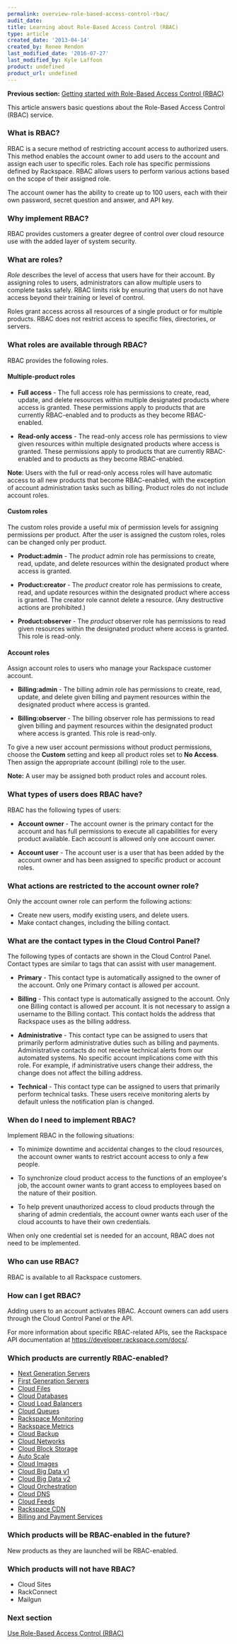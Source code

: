 ```yaml
---
permalink: overview-role-based-access-control-rbac/
audit_date:
title: Learning about Role-Based Access Control (RBAC)
type: article
created_date: '2013-04-14'
created_by: Renee Rendon
last_modified_date: '2016-07-27'
last_modified_by: Kyle Laffoon
product: undefined
product_url: undefined
---
```


**Previous section:** [Getting started with Role-Based Access Control (RBAC)](/how-to/getting-started-with-role-based-access-control-rbac)  

This article answers basic questions about the Role-Based Access Control (RBAC) service.

### What is RBAC?

RBAC is a secure method of restricting account access to authorized
users. This method enables the account owner to add users to the account
and assign each user to specific roles. Each role has specific
permissions defined by Rackspace. RBAC allows users to perform various
actions based on the scope of their assigned role.

The account owner has the ability to create up to 100 users, each with
their own password, secret question and answer, and API key.

### Why implement RBAC?

RBAC provides customers a greater degree of
control over cloud resource use with the added layer of system
security.

### What are roles?

*Role* describes the level of access that users have for their account. By
assigning roles to users, administrators can allow multiple users to
complete tasks safely. RBAC limits risk by ensuring that users do not
have access beyond their training or level of control.

Roles grant access across all resources of a single product or for
multiple products. RBAC does not restrict access to specific files,
directories, or servers.

### What roles are available through RBAC?

RBAC provides the following roles.

#### Multiple-product roles

-   **Full access** - The full access role has permissions to
    create, read, update, and delete resources within multiple
    designated products where access is granted. These permissions apply
    to products that are currently RBAC-enabled and
    to products as they become RBAC-enabled.

-   **Read-only access** - The read-only access role has permissions to
    view given resources within multiple designated products where
    access is granted. These permissions apply to products that are
    currently RBAC-enabled and to products as they
    become RBAC-enabled.

**Note**: Users with the full or read-only access roles will have
automatic access to all new products that become RBAC-enabled, with the
exception of account administration tasks such as billing. Product roles
do not include account roles.

#### Custom roles

The custom roles provide a useful mix of permission levels for assigning
permissions per product. After the user is assigned the custom roles,
roles can be changed only per product.

-   **Product:admin** - The *product* admin role has permissions to
    create, read, update, and delete resources within the designated
    product where access is granted.

-   **Product:creator** - The *product* creator role has permissions to
    create, read, and update resources within the designated product
    where access is granted. The creator role cannot delete a resource.
    (Any destructive actions are prohibited.)

-   **Product:observer** - The *product* observer role has permissions to
    read given resources within the designated product where access
    is granted. This role is read-only.

#### Account roles

Assign account roles to users who manage your Rackspace customer
account.

-   **Billing:admin** - The billing admin role has
    permissions to create, read, update, and delete given billing and
    payment resources within the designated product where access
    is granted.

-   **Billing:observer** - The billing observer role has
    permissions to read given billing and payment resources within the
    designated product where access is granted. This role is read-only.

To give a new user account permissions without product permissions,
choose the **Custom** setting and keep all product roles set to **No Access**.
Then assign the appropriate account (billing) role to the user.

**Note:** A user may be assigned both product roles and account roles.

### What types of users does RBAC have?

RBAC has the following types of users:

-   **Account owner** - The account owner is the primary contact for the
    account and has full permissions to execute all capabilities for
    every product available. Each account is allowed only one
    account owner.

-   **Account user** - The account user is a user that has been added by
    the account owner and has been assigned to specific product or
    account roles.

### What actions are restricted to the account owner role?

Only the account owner role can perform the following actions:

-   Create new users, modify existing users, and delete users.
-   Make contact changes, including the billing contact.

### What are the contact types in the Cloud Control Panel?

The following types of contacts are shown in the Cloud Control Panel. Contact
types are similar to tags that can assist with user management.

-   **Primary** - This contact type is automatically assigned to the
    owner of the account. Only one Primary contact is allowed
    per account.

-   **Billing** - This contact type is automatically assigned to
    the account. Only one Billing contact is allowed per account. It is
    not necessary to assign a username to the Billing contact. This
    contact holds the address that Rackspace uses as the
    billing address.

-   **Administrative** - This contact type can be assigned to users that
    primarily perform administrative duties such as billing
    and payments. Administrative contacts do not receive technical
    alerts from our automated systems. No specific account implications
    come with this role. For example, if administrative users change
    their address, the change does not affect the billing address.

-   **Technical** - This contact type can be assigned to users that
    primarily perform technical tasks. These users receive monitoring
    alerts by default unless the notification plan is changed.

### When do I need to implement RBAC?

Implement RBAC in the following situations:

-   To minimize downtime and accidental changes to the cloud resources, the account owner wants to restrict account access to only a few people.

-   To synchronize cloud product access to the functions of an employee's job, the account owner wants to grant access to employees based on the nature of their position.

-   To help prevent unauthorized access to cloud products through the sharing of admin credentials, the account owner wants each user of the cloud accounts to have their own credentials.

When only one credential set is needed for an account, RBAC does not need to be implemented.

### Who can use RBAC?

RBAC is available to all Rackspace customers.

### How can I get RBAC?

Adding users to an account activates RBAC. Account owners can add users
through the Cloud Control Panel or the API.

For more information about specific RBAC-related APIs, see the Rackspace
API documentation at <https://developer.rackspace.com/docs/>.

### Which products are currently RBAC-enabled?

-   [Next Generation Servers](/how-to/cloud-servers)
-   [First Generation Servers](/how-to/cloud-servers)
-   [Cloud Files](/how-to/cloud-files)
-   [Cloud Databases](/how-to/cloud-databases)
-   [Cloud Load Balancers](/how-to/cloud-load-balancers)
-   [Cloud Queues](/how-to/cloud-queues)
-   [Rackspace Monitoring](/how-to/cloud-monitoring)
-   [Rackspace Metrics](/how-to/rackspace-metrics)
-   [Cloud Backup](/how-to/cloud-backup)
-   [Cloud Networks](/how-to/cloud-networks)
-   [Cloud Block Storage](/how-to/cloud-block-storage)
-   [Auto Scale](/how-to/rackspace-auto-scale)
-   [Cloud Images](/how-to/cloud-images)
-   [Cloud Big Data v1](/how-to/cloud-big-data)
-   [Cloud Big Data v2](/how-to/cloud-big-data)
-   [Cloud Orchestration](/how-to/cloud-orchestration)
-   [Cloud DNS](/how-to/cloud-dns)
-   [Cloud Feeds](/how-to/cloud-feeds-overview)
-   [Rackspace CDN](/how-to/rackspace-cdn)
-   [Billing and Payment Services](/how-to/rackspace-billing-faq)

### Which products will be RBAC-enabled in the future?

New products as they are launched will be RBAC-enabled.

### Which products will not have RBAC?

-   Cloud Sites
-   RackConnect
-   Mailgun

### Next section

[Use Role-Based Access Control (RBAC)](/how-to/managing-role-based-access-control-rbac)

